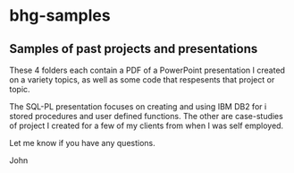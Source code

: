 # bhg-samples
## Samples of past projects and presentations

These 4 folders each contain a PDF of a PowerPoint presentation I created on a variety topics, as well as some code that respesents that project or topic. 

The SQL-PL presentation focuses on creating and using IBM DB2 for i stored procedures and user defined functions. The other are case-studies of project I created for a few of my clients from when I was self employed. 

Let me know if you have any questions. 

John
